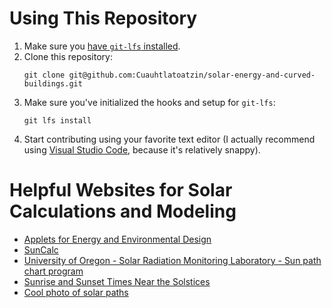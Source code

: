 # Using This Repository

1. Make sure you [have `git-lfs` installed](https://git-lfs.github.com/).
2. Clone this repository:
   ```
   git clone git@github.com:Cuauhtlatoatzin/solar-energy-and-curved-buildings.git
   ```
3. Make sure you've initialized the hooks and setup for `git-lfs`:
   ```
   git lfs install
   ```
4. Start contributing using your favorite text editor (I actually recommend using [Visual Studio Code](https://code.visualstudio.com/), because it's relatively snappy).

# Helpful Websites for Solar Calculations and Modeling

* [Applets for Energy and Environmental Design](http://danieloverbey.blogspot.com/2017/07/applets-for-energy-and-environmental.html?view=timeslide)
* [SunCalc](http://suncalc.net/#/44.0375,-99.6261,16/2018.07.22/19:19)
* [University of Oregon - Solar Radiation Monitoring Laboratory - Sun path chart program](http://solardat.uoregon.edu/SunChartProgram.html)
* [Sunrise and Sunset Times Near the Solstices](http://aa.usno.navy.mil/faq/docs/rs_solstices.php)
* [Cool photo of solar paths](https://apod.nasa.gov/apod/ap120923.html)

